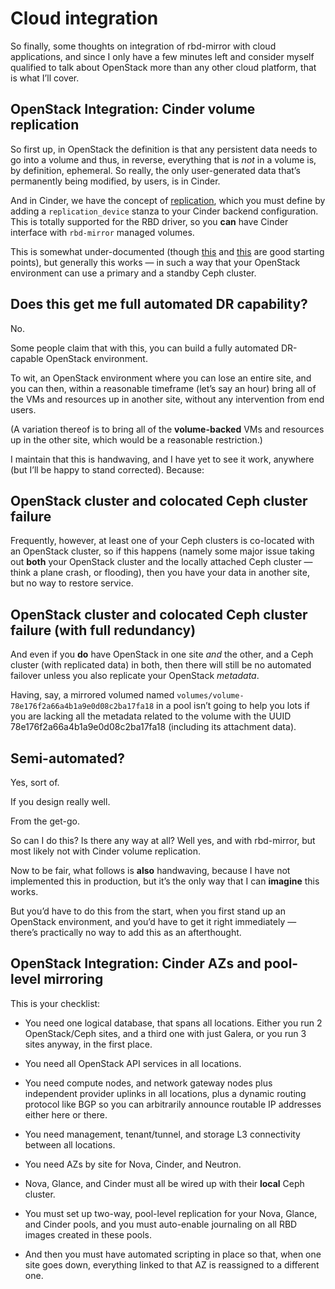 # Cloud integration

<!-- Note --> 
So finally, some thoughts on integration of rbd-mirror with cloud
applications, and since I only have a few minutes left and consider
myself qualified to talk about OpenStack more than any other cloud
platform, that is what I’ll cover.


## OpenStack Integration: Cinder volume replication <!-- .element: class="hidden" -->

<!-- Note --> 
So first up, in OpenStack the definition is that any persistent data
needs to go into a volume and thus, in reverse, everything that is
*not* in a volume is, by definition, ephemeral. So really, the only
user-generated data that’s permanently being modified, by users, is in
Cinder.

And in Cinder, we have the concept of
[replication](https://docs.openstack.org/cinder/rocky/contributor/replication.html),
which you must define by adding a `replication_device` stanza to your
Cinder backend configuration. This is totally supported for the RBD
driver, so you **can** have Cinder interface with `rbd-mirror` managed
volumes.

This is somewhat under-documented (though
[this](https://gist.github.com/jbernard/1d7359cac7641216659066b3860760d6)
and
[this](https://www.sebastien-han.fr/blog/2017/06/19/OpenStack-Cinder-configure-replication-api-with-ceph/)
are good starting points), but generally this works — in such a way
that your OpenStack environment can use a primary and a standby Ceph
cluster.


## Does this get me full automated DR capability?

No.  <!-- .element: class="fragment" -->

<!-- Note --> 
Some people claim that with this, you can build a fully automated
DR-capable OpenStack environment.

To wit, an OpenStack environment where you can lose an entire site,
and you can then, within a reasonable timeframe (let’s say an hour)
bring all of the VMs and resources up in another site, without any
intervention from end users.

(A variation thereof is to bring all of the **volume-backed** VMs and
resources up in the other site, which would be a reasonable
restriction.)

I maintain that this is handwaving, and I have yet to see it work,
anywhere (but I’ll be happy to stand corrected). Because:


## OpenStack cluster and colocated Ceph cluster failure <!-- .element: class="hidden" -->

<!-- Note --> 

Frequently, however, at least one of your Ceph clusters is co-located
with an OpenStack cluster, so if this happens (namely some major issue
taking out **both** your OpenStack cluster and the locally attached
Ceph cluster — think a plane crash, or flooding), then you have your
data in another site, but no way to restore service.


## OpenStack cluster and colocated Ceph cluster failure (with full redundancy) <!-- .element: class="hidden" -->

<!-- Note --> 

And even if you **do** have OpenStack in one site *and* the other, and
a Ceph cluster (with replicated data) in both, then there will still
be no automated failover unless you also replicate your OpenStack
*metadata*.

Having, say, a mirrored volumed named
`volumes/volume-78e176f2a66a4b1a9e0d08c2ba17fa18` in a pool isn’t
going to help you lots if you are lacking all the metadata related to
the volume with the UUID 78e176f2a66a4b1a9e0d08c2ba17fa18 (including
its attachment data).


## Semi-automated?

Yes, sort of.

If you design really well.  <!-- .element: class="fragment" -->

From the get-go.  <!-- .element: class="fragment" -->

<!-- Note --> 
So can I do this? Is there any way at all? Well yes, and with
rbd-mirror, but most likely not with Cinder volume replication.

Now to be fair, what follows is **also** handwaving, because I have
not implemented this in production, but it’s the only way that I can
**imagine** this works.

But you’d have to do this from the start, when you first stand up an
OpenStack environment, and you’d have to get it right immediately —
there’s practically no way to add this as an afterthought.


<!-- .slide: data-timing="120" -->
## OpenStack Integration: Cinder AZs and pool-level mirroring <!-- .element: class="hidden" -->

<!-- Note --> 
This is your checklist:

* You need one logical database, that spans all locations. Either you
  run 2 OpenStack/Ceph sites, and a third one with just Galera, or you
  run 3 sites anyway, in the first place.

* You need all OpenStack API services in all locations.

* You need compute nodes, and network gateway nodes plus independent
  provider uplinks in all locations, plus a dynamic routing protocol
  like BGP so you can arbitrarily announce routable IP addresses
  either here or there.

* You need management, tenant/tunnel, and storage L3 connectivity
  between all locations.

* You need AZs by site for Nova, Cinder, and Neutron.

* Nova, Glance, and Cinder must all be wired up with their **local**
  Ceph cluster.

* You must set up two-way, pool-level replication for your Nova,
  Glance, and Cinder pools, and you must auto-enable journaling on all
  RBD images created in these pools.

* And then you must have automated scripting in place so that, when
  one site goes down, everything linked to that AZ is reassigned to a
  different one.
